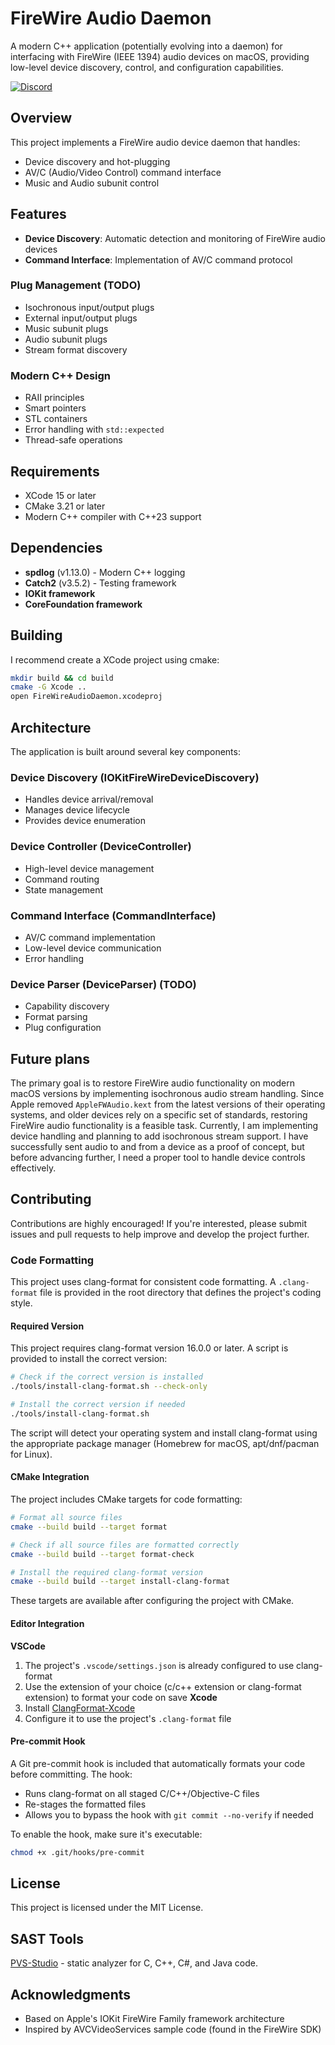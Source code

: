 # FireWire Audio Daemon

A modern C++ application (potentially evolving into a daemon) for interfacing with FireWire (IEEE 1394) audio devices on macOS, providing low-level device discovery, control, and configuration capabilities.

[![Discord](https://img.shields.io/badge/Join%20Discord-5865F2?logo=discord&logoColor=white)](https://discord.gg/c82rmSEEPY)

## Overview

This project implements a FireWire audio device daemon that handles:

- Device discovery and hot-plugging
- AV/C (Audio/Video Control) command interface
- Music and Audio subunit control

## Features

- **Device Discovery**: Automatic detection and monitoring of FireWire audio devices
- **Command Interface**: Implementation of AV/C command protocol

### Plug Management (TODO)

- Isochronous input/output plugs
- External input/output plugs
- Music subunit plugs
- Audio subunit plugs
- Stream format discovery

### Modern C++ Design

- RAII principles
- Smart pointers
- STL containers
- Error handling with `std::expected`
- Thread-safe operations

## Requirements

- XCode 15 or later
- CMake 3.21 or later
- Modern C++ compiler with C++23 support

## Dependencies

- **spdlog** (v1.13.0) - Modern C++ logging
- **Catch2** (v3.5.2) - Testing framework
- **IOKit framework**
- **CoreFoundation framework**

## Building

I recommend create a XCode project using cmake:
```sh
mkdir build && cd build
cmake -G Xcode ..
open FireWireAudioDaemon.xcodeproj
```

## Architecture

The application is built around several key components:

### Device Discovery (IOKitFireWireDeviceDiscovery)

- Handles device arrival/removal
- Manages device lifecycle
- Provides device enumeration

### Device Controller (DeviceController)

- High-level device management
- Command routing
- State management

### Command Interface (CommandInterface)

- AV/C command implementation
- Low-level device communication
- Error handling

### Device Parser (DeviceParser) (TODO)

- Capability discovery
- Format parsing
- Plug configuration

## Future plans

The primary goal is to restore  FireWire audio functionality on modern macOS versions by implementing isochronous audio stream handling. Since Apple removed `AppleFWAudio.kext` from the latest versions of their operating systems, and older devices rely on a specific set of standards, restoring FireWire audio functionality is a feasible task. Currently, I am implementing device handling and planning to add isochronous stream support. I have successfully sent audio to and from a device as a proof of concept, but before advancing further, I need a proper tool to handle device controls effectively.

## Contributing

Contributions are highly encouraged! If you're interested, please submit issues and pull requests to help improve and develop the project further.

### Code Formatting

This project uses clang-format for consistent code formatting. A `.clang-format` file is provided in the root directory that defines the project's coding style.

#### Required Version

This project requires clang-format version 16.0.0 or later. A script is provided to install the correct version:

```sh
# Check if the correct version is installed
./tools/install-clang-format.sh --check-only

# Install the correct version if needed
./tools/install-clang-format.sh
```

The script will detect your operating system and install clang-format using the appropriate package manager (Homebrew for macOS, apt/dnf/pacman for Linux).

#### CMake Integration

The project includes CMake targets for code formatting:

```sh
# Format all source files
cmake --build build --target format

# Check if all source files are formatted correctly
cmake --build build --target format-check

# Install the required clang-format version
cmake --build build --target install-clang-format
```

These targets are available after configuring the project with CMake.

#### Editor Integration

**VSCode**
1. The project's `.vscode/settings.json` is already configured to use clang-format
2. Use the extension of your choice (c/c++ extension or clang-format extension) to format your code on save
**Xcode**
1. Install [ClangFormat-Xcode](https://github.com/mapbox/XcodeClangFormat)
2. Configure it to use the project's `.clang-format` file

#### Pre-commit Hook

A Git pre-commit hook is included that automatically formats your code before committing. The hook:
- Runs clang-format on all staged C/C++/Objective-C files
- Re-stages the formatted files
- Allows you to bypass the hook with `git commit --no-verify` if needed

To enable the hook, make sure it's executable:
```sh
chmod +x .git/hooks/pre-commit
```

## License

This project is licensed under the MIT License.

## SAST Tools
[PVS-Studio](https://pvs-studio.com/pvs-studio/?utm_source=website&utm_medium=github&utm_campaign=open_source) - static analyzer for C, C++, C#, and Java code.

## Acknowledgments

- Based on Apple's IOKit FireWire Family framework architecture
- Inspired by AVCVideoServices sample code (found in the FireWire SDK)
